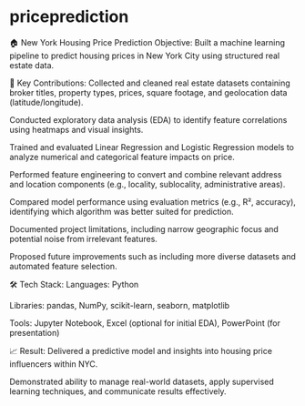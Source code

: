 # priceprediction
🏠 New York Housing Price Prediction
Objective: Built a machine learning pipeline to predict housing prices in New York City using structured real estate data.

🔧 Key Contributions:
Collected and cleaned real estate datasets containing broker titles, property types, prices, square footage, and geolocation data (latitude/longitude).

Conducted exploratory data analysis (EDA) to identify feature correlations using heatmaps and visual insights.

Trained and evaluated Linear Regression and Logistic Regression models to analyze numerical and categorical feature impacts on price.

Performed feature engineering to convert and combine relevant address and location components (e.g., locality, sublocality, administrative areas).

Compared model performance using evaluation metrics (e.g., R², accuracy), identifying which algorithm was better suited for prediction.

Documented project limitations, including narrow geographic focus and potential noise from irrelevant features.

Proposed future improvements such as including more diverse datasets and automated feature selection.

🛠 Tech Stack:
Languages: Python

Libraries: pandas, NumPy, scikit-learn, seaborn, matplotlib

Tools: Jupyter Notebook, Excel (optional for initial EDA), PowerPoint (for presentation)

📈 Result:
Delivered a predictive model and insights into housing price influencers within NYC.

Demonstrated ability to manage real-world datasets, apply supervised learning techniques, and communicate results effectively.

